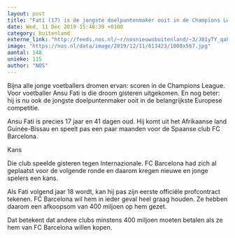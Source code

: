 ```yaml
---
layout: post
title: "Fati (17) is de jongste doelpuntenmaker ooit in de Champions League"
date: Wed, 11 Dec 2019 15:48:39 +0100
category: buitenland
externe_link: "http://feeds.nos.nl/~r/nosnieuwsbuitenland/~3/J01yTY_qa8s/2314287"
image: "https://nos.nl/data/image/2019/12/11/613423/1008x567.jpg"
aantal: 148
unieke: 115
author: "NOS"
---
```


<p>Bijna alle jonge voetballers dromen ervan: scoren in de Champions League. Voor voetballer Ansu Fati is die droom gisteren uitgekomen. En nog beter: hij is nu ook de jongste doelpuntenmaker ooit in de belangrijkste Europese competitie.</p>
<p>Ansu Fati is precies 17 jaar en 41 dagen oud. Hij komt uit het Afrikaanse land Guinée-Bissau en speelt pas een paar maanden voor de Spaanse club FC Barcelona.</p>
<p>Kans</p>
<p>Die club speelde gisteren tegen Internazionale. FC Barcelona had zich al geplaatst voor de volgende ronde en daarom kregen nieuwe en jonge spelers een kans.</p>
<p>Als Fati volgend jaar 18 wordt, kan hij pas zijn eerste officiële profcontract tekenen. FC Barcelona wil hem in ieder geval heel graag houden. Ze hebben daarom een afkoopsom van 400 miljoen op hem gezet.</p>
<p>Dat betekent dat andere clubs minstens 400 miljoen moeten betalen als ze hem van FC Barcelona willen kopen.</p><img src="http://feeds.feedburner.com/~r/nosnieuwsbuitenland/~4/J01yTY_qa8s" height="1" width="1" alt=""/>
